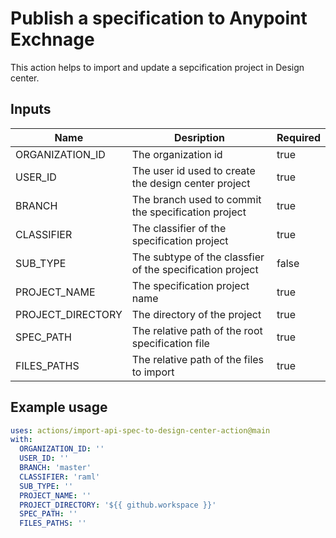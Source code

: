 # Publish a specification to Anypoint Exchnage

This action helps to import and update a sepcification project in Design center.

## Inputs

|Name|Desription|Required|
|---|---|---|
|ORGANIZATION_ID|The organization id|true|
|USER_ID|The user id used to create the design center project|true|
|BRANCH|The branch used to commit the specification project|true|
|CLASSIFIER|The classifier of the specification project|true|
|SUB_TYPE|The subtype of the classfier of the specification project|false|
|PROJECT_NAME|The specification project name|true|
|PROJECT_DIRECTORY|The directory of the project|true|
|SPEC_PATH|The relative path of the root specification file|true|
|FILES_PATHS|The relative path of the files to import|true|

## Example usage

```yaml
uses: actions/import-api-spec-to-design-center-action@main
with:
  ORGANIZATION_ID: ''
  USER_ID: ''
  BRANCH: 'master'
  CLASSIFIER: 'raml'
  SUB_TYPE: ''
  PROJECT_NAME: ''
  PROJECT_DIRECTORY: '${{ github.workspace }}'
  SPEC_PATH: ''
  FILES_PATHS: ''
```
